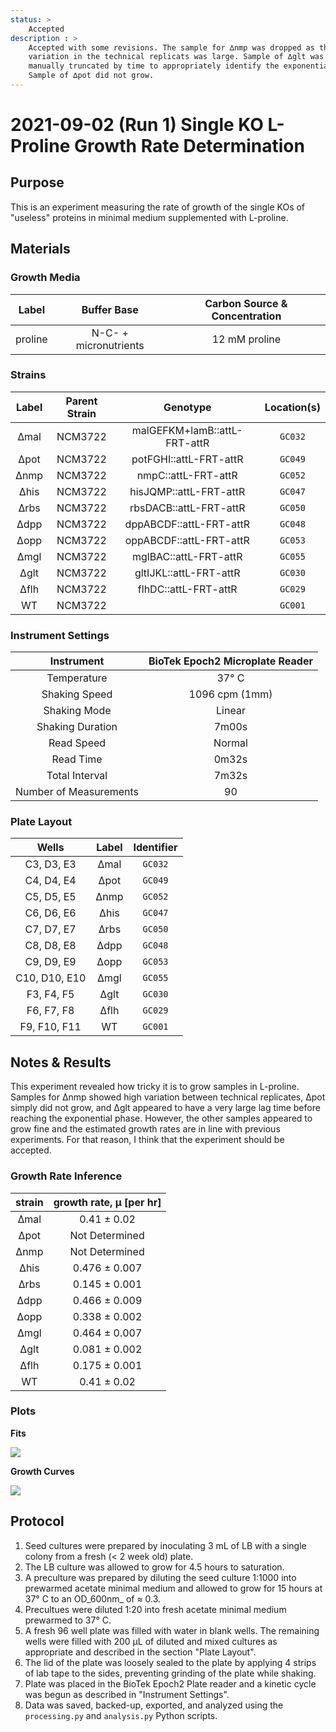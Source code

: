 ```yaml
---
status: >
    Accepted 
description : >
    Accepted with some revisions. The sample for ∆nmp was dropped as the 
    variation in the technical replicats was large. Sample of ∆glt was 
    manually truncated by time to appropriately identify the exponential regime.
    Sample of ∆pot did not grow.
---
```


# 2021-09-02 (Run 1) Single KO L-Proline Growth Rate Determination

## Purpose
This is an experiment measuring the rate of growth of the single KOs of  "useless" proteins in minimal medium supplemented with L-proline.

## Materials

### Growth Media
| **Label** | **Buffer Base** | **Carbon Source & Concentration** |
|:--:|:--:|:--:|
| proline | N-C- + micronutrients | 12 mM proline |

### Strains 
| **Label** | **Parent Strain**|  **Genotype** | **Location(s)**|
|:--: | :--:| :--:| :--:|
|∆mal| NCM3722 | malGEFKM+lamB::attL-FRT-attR| `GC032`|
|∆pot| NCM3722 | potFGHI::attL-FRT-attR| `GC049`|
|∆nmp| NCM3722 | nmpC::attL-FRT-attR | `GC052`|
|∆his| NCM3722 | hisJQMP::attL-FRT-attR | `GC047`|
|∆rbs | NCM3722 | rbsDACB::attL-FRT-attR | `GC050`|
|∆dpp | NCM3722 | dppABCDF::attL-FRT-attR | `GC048`|
|∆opp | NCM3722 | oppABCDF::attL-FRT-attR | `GC053`|
|∆mgl| NCM3722 | mglBAC::attL-FRT-attR | `GC055`|
|∆glt | NCM3722 | gltIJKL::attL-FRT-attR | `GC030`|
|∆flh | NCM3722 | flhDC::attL-FRT-attR | `GC029`|
|WT| NCM3722 | | `GC001`|

### Instrument Settings
| Instrument | BioTek Epoch2 Microplate Reader|
|:--:| :--:|
| Temperature| 37° C|
| Shaking Speed| 1096 cpm (1mm) |
| Shaking Mode | Linear |
| Shaking Duration| 7m00s|
|Read Speed| Normal|
| Read Time | 0m32s|
| Total Interval | 7m32s |
| Number of Measurements |90 | 

### Plate Layout
| **Wells** | **Label** | **Identifier** |
|:--: | :--:  | :--: |
|C3, D3, E3 | ∆mal | `GC032` | 
|C4, D4, E4 | ∆pot | `GC049` |
|C5, D5, E5 | ∆nmp | `GC052` |
|C6, D6, E6 | ∆his | `GC047` |
|C7, D7, E7 | ∆rbs | `GC050` |
|C8, D8, E8 | ∆dpp | `GC048`| 
|C9, D9, E9 | ∆opp | `GC053` |
|C10, D10, E10 | ∆mgl| `GC055` |
|F3, F4, F5 | ∆glt | `GC030` |
|F6, F7, F8 | ∆flh | `GC029` |
|F9, F10, F11 | WT | `GC001` |


## Notes & Results

This experiment revealed how tricky it is to grow samples in L-proline. Samples
for ∆nmp showed high variation between technical replicates, ∆pot simply did
not grow, and ∆glt appeared to have a very large lag time before reaching the
exponential phase. However, the other samples appeared to grow fine and 
the estimated growth rates are in line with previous experiments. For that 
reason, I think that the experiment should be accepted.

### Growth Rate Inference

| **strain** | **growth rate, µ [per hr]** |
|:--: |:--:|
|∆mal | 0.41 ± 0.02|
|∆pot | Not Determined |
|∆nmp | Not Determined| 
|∆his | 0.476 ± 0.007|
|∆rbs | 0.145 ± 0.001|
|∆dpp | 0.466 ± 0.009|
|∆opp | 0.338 ± 0.002|
|∆mgl | 0.464 ± 0.007|   
|∆glt | 0.081 ± 0.002|  
|∆flh | 0.175 ± 0.001|
|WT   | 0.41 ± 0.02|


### Plots

**Fits**

![](output/2021-09-01_r2_SingleKO_proline_fits.png)

**Growth Curves**

![](output/2021-09-01_r2_SingleKO_proline_raw_traces.png)

## Protocol 
1.  Seed cultures were prepared by inoculating 3 mL of LB with a single colony from a fresh (< 2 week old) plate.
2. The LB culture was allowed to grow for 4.5 hours to saturation. 
3. A preculture was prepared by diluting the seed culture 1:1000 into 
prewarmed acetate minimal medium and allowed to grow for 15 hours at 37° C
to an OD_600nm_ of ≈ 0.3.
4. Precultues were diluted  1:20 into fresh acetate minimal medium prewarmed to 37° C. 
4. A fresh 96 well plate was filled with water in blank wells. The remaining wells 
were filled with 200 µL of diluted and mixed cultures as appropriate and described in 
the section "Plate Layout".
5. The lid of the plate was loosely sealed to the plate by applying 4 strips of 
lab tape to the sides, preventing grinding of the plate while shaking. 
6. Plate was placed in the BioTek Epoch2 Plate reader and a kinetic cycle was begun 
as described in "Instrument Settings".
7. Data was saved, backed-up, exported, and analyzed using the `processing.py` and 
`analysis.py` Python scripts.
